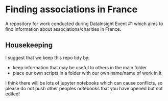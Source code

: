 # Finding associations in France
A repository for work conducted during DataInsight Event #1 which aims to find information about associations/charities in France.

## Housekeeping
I suggest that we keep this repo tidy by:
- keep information that may be useful to others in the main folder
- place our own scripts in a folder with our own name/name of work in it

I think there will be lots of jupyter notebooks which can cause conflicts, so please do not push other peoples notebooks that you have opened but not edited!
